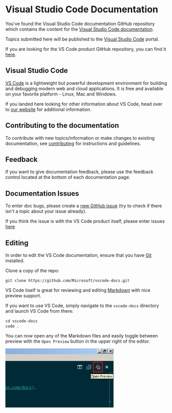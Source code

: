 # Visual Studio Code Documentation

You've found the Visual Studio Code documentation GitHub repository which contains the content for the [Visual Studio Code documentation](https://code.visualstudio.com/docs).

Topics submitted here will be published to the [Visual Studio Code](https://code.visualstudio.com) portal.

If you are looking for the VS Code product GitHub repository, you can find it [here](https://github.com/Microsoft/vscode).

## Visual Studio Code

[VS Code](https://code.visualstudio.com/) is a lightweight but powerful development environment for building and debugging modern web and cloud applications.  It is free and available on your favorite platform - Linux, Mac and Windows.

If you landed here looking for other information about VS Code, head over to [our website](https://code.visualstudio.com) for additional information.

## Contributing to the documentation

To contribute with new topics/information or make changes to existing documentation, see [contributing](https://github.com/Microsoft/vscode-docs/blob/master/CONTRIBUTING.md) for instructions and guidelines.

## Feedback

If you want to give documentation feedback, please use the feedback control located at the bottom of each documentation page.

## Documentation Issues

To enter doc bugs, please create a [new GitHub issue](https://github.com/Microsoft/vscode-docs/issues) (try to check if there isn't a topic about your issue already).

If you think the issue is with the VS Code product itself, please enter issues [here](https://github.com/Microsoft/vscode/issues)

## Editing

In order to edit the VS Code documentation, ensure that you have [Git](http://git-scm.com/downloads) installed.

Clone a copy of the repo:

```
git clone https://github.com/Microsoft/vscode-docs.git
```

VS Code itself is great for reviewing and editing [Markdown](https://code.visualstudio.com/docs/languages/markdown) with nice preview support.

If you want to use VS Code, simply navigate to the `vscode-docs` directory and launch VS Code from there:

```
cd vscode-docs
code .
```
You can now open any of the Markdown files and easily toggle between preview with the `Open Preview` button in the upper right of the editor. 

![Markdown Preview Button](images/MDPreviewButton.png)